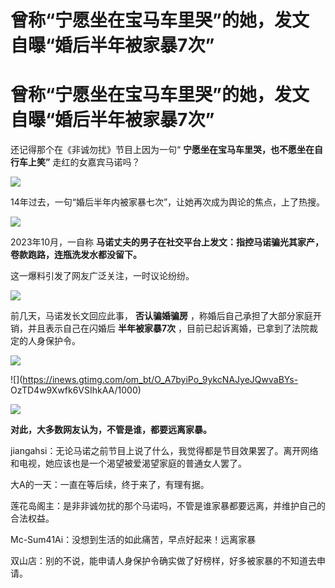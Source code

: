# 曾称“宁愿坐在宝马车里哭”的她，发文自曝“婚后半年被家暴7次”

# 曾称“宁愿坐在宝马车里哭”的她，发文自曝“婚后半年被家暴7次”

还记得那个在《非诚勿扰》节目上因为一句“ **宁愿坐在宝马车里哭，也不愿坐在自行车上笑”** 走红的女嘉宾马诺吗？

![](https://inews.gtimg.com/om_bt/O71H3dGG0KL5BhbiBtvxKH20GCnClsWHnoCKId6YKqdPMAA/1000)

14年过去，一句“婚后半年内被家暴七次”，让她再次成为舆论的焦点，上了热搜。

![](https://inews.gtimg.com/om_bt/O2Ro58dDk1jPSG3gasE_Ropea98HcN_wvXWoWZaal4wX8AA/1000)

2023年10月，一自称 **马诺丈夫的男子在社交平台上发文：指控马诺骗光其家产，卷款跑路，连瓶洗发水都没留下。**

这一爆料引发了网友广泛关注，一时议论纷纷。

![](https://inews.gtimg.com/om_bt/OMdrfKoRpMwe88rwnlK7z8da8bnwGJD-2Gsoy0PBDP7_wAA/1000)

前几天，马诺发长文回应此事， **否认骗婚骗房** ，称婚后自己承担了大部分家庭开销，并且表示自己在闪婚后 **半年被家暴7次**
，目前已起诉离婚，已拿到了法院裁定的人身保护令。

![](https://inews.gtimg.com/om_bt/OlEIwMuOM7zXVYKMK7ufMp0gui_p94OELqpERDOHc65pEAA/1000)

![](https://inews.gtimg.com/om_bt/O_A7byiPo_9ykcNAJyeJQwvaBYs-
OzTD4w9Xwfk6VSIhkAA/1000)

![](https://inews.gtimg.com/om_bt/OoENzKNY0gUG0FAva_6-eSEoEtNNj_kNXpLm_ZNH80PjgAA/1000)

**对此，大多数网友认为，不管是谁，都要远离家暴。**

jiangahsi：无论马诺之前节目上说了什么，我觉得都是节目效果罢了。离开网络和电视，她应该也是一个渴望被爱渴望家庭的普通女人罢了。

大A的一天：一直在等后续，终于来了，有理有据。

莲花岛阁主：是非非诚勿扰的那个马诺吗，不管是谁家暴都要远离，并维护自己的合法权益。

Mc-Sum41Ai：没想到生活的如此痛苦，早点好起来！远离家暴

双山店：别的不说，能申请人身保护令确实做了好榜样，好多被家暴的不知道去申请。

